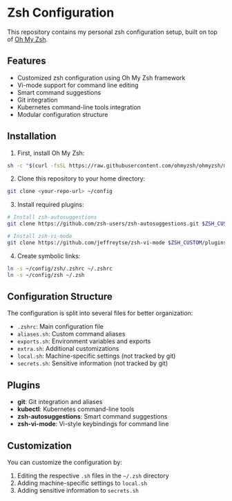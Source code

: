# Zsh Configuration

This repository contains my personal zsh configuration setup, built on top of [Oh My Zsh](https://github.com/ohmyzsh/ohmyzsh).

## Features

- Customized zsh configuration using Oh My Zsh framework
- Vi-mode support for command line editing
- Smart command suggestions
- Git integration
- Kubernetes command-line tools integration
- Modular configuration structure

## Installation

1. First, install Oh My Zsh:

```bash
sh -c "$(curl -fsSL https://raw.githubusercontent.com/ohmyzsh/ohmyzsh/master/tools/install.sh)"
```

2. Clone this repository to your home directory:

```bash
git clone <your-repo-url> ~/config
```

3. Install required plugins:

```bash
# Install zsh-autosuggestions
git clone https://github.com/zsh-users/zsh-autosuggestions.git $ZSH_CUSTOM/plugins/zsh-autosuggestions

# Install zsh-vi-mode
git clone https://github.com/jeffreytse/zsh-vi-mode $ZSH_CUSTOM/plugins/zsh-vi-mode
```

4. Create symbolic links:

```bash
ln -s ~/config/zsh/.zshrc ~/.zshrc
ln -s ~/config/zsh ~/.zsh
```

## Configuration Structure

The configuration is split into several files for better organization:

- `.zshrc`: Main configuration file
- `aliases.sh`: Custom command aliases
- `exports.sh`: Environment variables and exports
- `extra.sh`: Additional customizations
- `local.sh`: Machine-specific settings (not tracked by git)
- `secrets.sh`: Sensitive information (not tracked by git)

## Plugins

- **git**: Git integration and aliases
- **kubectl**: Kubernetes command-line tools
- **zsh-autosuggestions**: Smart command suggestions
- **zsh-vi-mode**: Vi-style keybindings for command line

## Customization

You can customize the configuration by:

1. Editing the respective `.sh` files in the `~/.zsh` directory
2. Adding machine-specific settings to `local.sh`
3. Adding sensitive information to `secrets.sh`
